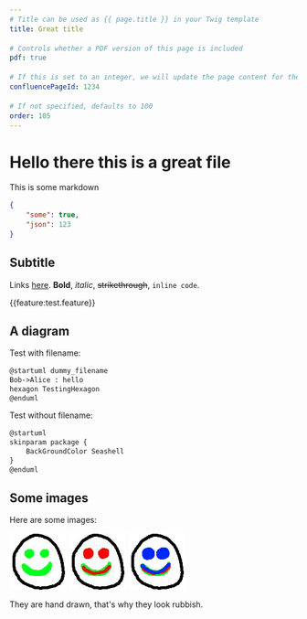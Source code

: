 ```yaml
---
# Title can be used as {{ page.title }} in your Twig template
title: Great title

# Controls whether a PDF version of this page is included
pdf: true

# If this is set to an integer, we will update the page content for the corresponding Confluence page
confluencePageId: 1234

# If not specified, defaults to 100
order: 105
---
```

# Hello there this is a great file

This is some markdown

```json
{
    "some": true,
    "json": 123
}
```

## Subtitle

Links [here](https://www.google.com). **Bold**, _italic_, ~~strikethrough~~, `inline code`.

{{feature:test.feature}}

## A diagram

Test with filename:

```puml
@startuml dummy_filename
Bob->Alice : hello
hexagon TestingHexagon
@enduml
```

Test without filename:

```puml
@startuml
skinparam package {
    BackGroundColor Seashell
}
@enduml
```

## Some images

Here are some images:

![A smiley face in PNG](./smile.png)
![A smiley face in JPG](./smile.jpg)
![A smiley face in GIF](./smile.gif)

They are hand drawn, that's why they look rubbish.
